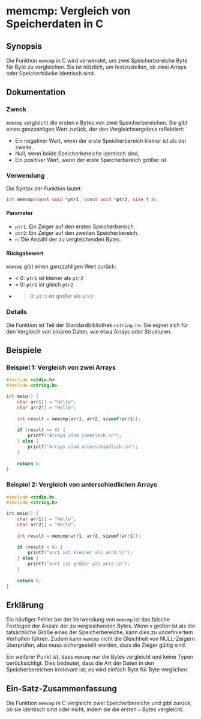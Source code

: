 <!--
Meta Description: # memcmp: Vergleich von Speicherdaten in C ## Synopsis Die Funktion `memcmp` in C wird verwendet, um zwei Speicherbereiche Byte für Byte zu vergleiche...
Meta Keywords: ist, die, der, memcmp, arr1
-->

# memcmp: Vergleich von Speicherdaten in C

## Synopsis
Die Funktion `memcmp` in C wird verwendet, um zwei Speicherbereiche Byte für Byte zu vergleichen. Sie ist nützlich, um festzustellen, ob zwei Arrays oder Speicherblöcke identisch sind.

## Dokumentation
### Zweck
`memcmp` vergleicht die ersten `n` Bytes von zwei Speicherbereichen. Sie gibt einen ganzzahligen Wert zurück, der den Vergleichsergebnis reflektiert: 
- Ein negativer Wert, wenn der erste Speicherbereich kleiner ist als der zweite,
- Null, wenn beide Speicherbereiche identisch sind,
- Ein positiver Wert, wenn der erste Speicherbereich größer ist.

### Verwendung
Die Syntax der Funktion lautet:

```c
int memcmp(const void *ptr1, const void *ptr2, size_t n);
```

#### Parameter
- `ptr1`: Ein Zeiger auf den ersten Speicherbereich.
- `ptr2`: Ein Zeiger auf den zweiten Speicherbereich.
- `n`: Die Anzahl der zu vergleichenden Bytes.

#### Rückgabewert
`memcmp` gibt einen ganzzahligen Wert zurück:
- < 0: `ptr1` ist kleiner als `ptr2`
- = 0: `ptr1` ist gleich `ptr2`
- > 0: `ptr1` ist größer als `ptr2`

### Details
Die Funktion ist Teil der Standardbibliothek `<string.h>`. Sie eignet sich für den Vergleich von binären Daten, wie etwa Arrays oder Strukturen. 

## Beispiele
### Beispiel 1: Vergleich von zwei Arrays
```c
#include <stdio.h>
#include <string.h>

int main() {
    char arr1[] = "Hello";
    char arr2[] = "Hello";
    
    int result = memcmp(arr1, arr2, sizeof(arr1));
    
    if (result == 0) {
        printf("Arrays sind identisch.\n");
    } else {
        printf("Arrays sind unterschiedlich.\n");
    }
    
    return 0;
}
```

### Beispiel 2: Vergleich von unterschiedlichen Arrays
```c
#include <stdio.h>
#include <string.h>

int main() {
    char arr1[] = "Hello";
    char arr2[] = "World";
    
    int result = memcmp(arr1, arr2, sizeof(arr1));
    
    if (result < 0) {
        printf("arr1 ist kleiner als arr2.\n");
    } else {
        printf("arr1 ist größer als arr2.\n");
    }
    
    return 0;
}
```

## Erklärung
Ein häufiger Fehler bei der Verwendung von `memcmp` ist das falsche Festlegen der Anzahl der zu vergleichenden Bytes. Wenn `n` größer ist als die tatsächliche Größe eines der Speicherbereiche, kann dies zu undefiniertem Verhalten führen. Zudem kann `memcmp` nicht die Gleichheit von NULL-Zeigern überprüfen, also muss sichergestellt werden, dass die Zeiger gültig sind. 

Ein weiterer Punkt ist, dass `memcmp` nur die Bytes vergleicht und keine Typen berücksichtigt. Dies bedeutet, dass die Art der Daten in den Speicherbereichen irrelevant ist; es wird einfach Byte für Byte verglichen.

## Ein-Satz-Zusammenfassung
Die Funktion `memcmp` in C vergleicht zwei Speicherbereiche und gibt zurück, ob sie identisch sind oder nicht, indem sie die ersten `n` Bytes vergleicht.